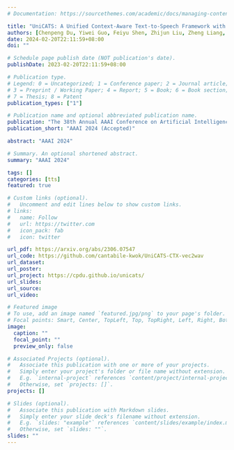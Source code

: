 ```yaml
---
# Documentation: https://sourcethemes.com/academic/docs/managing-content/

title: "UniCATS: A Unified Context-Aware Text-to-Speech Framework with Contextual VQ-Diffusion and Vocoding"
authors: [Chenpeng Du, Yiwei Guo, Feiyu Shen, Zhijun Liu, Zheng Liang, Xie Chen, Shuai Wang, Hui Zhang, Kai Yu]
date: 2024-02-20T22:11:59+08:00
doi: ""

# Schedule page publish date (NOT publication's date).
publishDate: 2023-02-20T22:11:59+08:00

# Publication type.
# Legend: 0 = Uncategorized; 1 = Conference paper; 2 = Journal article;
# 3 = Preprint / Working Paper; 4 = Report; 5 = Book; 6 = Book section;
# 7 = Thesis; 8 = Patent
publication_types: ["1"]

# Publication name and optional abbreviated publication name.
publication: "The 38th Annual AAAI Conference on Artificial Intelligence, VANCOUVER, CANADA"
publication_short: "AAAI 2024 (Accepted)"

abstract: "AAAI 2024" 

# Summary. An optional shortened abstract.
summary: "AAAI 2024"

tags: []
categories: [tts]
featured: true

# Custom links (optional).
#   Uncomment and edit lines below to show custom links.
# links:
#   name: Follow
#   url: https://twitter.com
#   icon_pack: fab
#   icon: twitter

url_pdf: https://arxiv.org/abs/2306.07547
url_code: https://github.com/cantabile-kwok/UniCATS-CTX-vec2wav
url_dataset:
url_poster:
url_project: https://cpdu.github.io/unicats/
url_slides:
url_source:
url_video:

# Featured image
# To use, add an image named `featured.jpg/png` to your page's folder. 
# Focal points: Smart, Center, TopLeft, Top, TopRight, Left, Right, BottomLeft, Bottom, BottomRight.
image:
  caption: ""
  focal_point: ""
  preview_only: false

# Associated Projects (optional).
#   Associate this publication with one or more of your projects.
#   Simply enter your project's folder or file name without extension.
#   E.g. `internal-project` references `content/project/internal-project/index.md`.
#   Otherwise, set `projects: []`.
projects: []

# Slides (optional).
#   Associate this publication with Markdown slides.
#   Simply enter your slide deck's filename without extension.
#   E.g. `slides: "example"` references `content/slides/example/index.md`.
#   Otherwise, set `slides: ""`.
slides: ""
---
```

